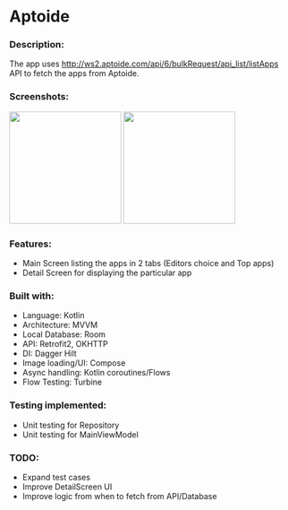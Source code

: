# Aptoide

### Description:

The app uses http://ws2.aptoide.com/api/6/bulkRequest/api_list/listApps API to fetch the apps from Aptoide.

### Screenshots:

<img src="https://cdn.discordapp.com/attachments/556488478594957333/1048184009848528946/image.png" width="200">
<img src="https://cdn.discordapp.com/attachments/556488478594957333/1048184137728675900/image.png" width="200">

### Features:
- Main Screen listing the apps in 2 tabs (Editors choice and Top apps)
- Detail Screen for displaying the particular app

### Built with:
- Language: Kotlin
- Architecture: MVVM
- Local Database: Room
- API: Retrofit2, OKHTTP
- DI: Dagger Hilt
- Image loading/UI: Compose
- Async handling: Kotlin coroutines/Flows
- Flow Testing: Turbine

### Testing implemented:
- Unit testing for Repository
- Unit testing for MainViewModel

### TODO:
- Expand test cases
- Improve DetailScreen UI
- Improve logic from when to fetch from API/Database

